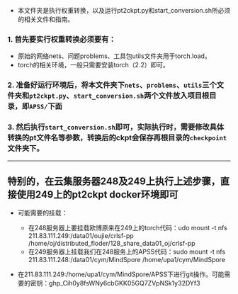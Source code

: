 * 本文件夹是执行权重转换，以及运行pt2ckpt.py和start_conversion.sh所必须的相关文件和指南。

### 1. 首先要实行权重转换必须要有：
* 原始的网络nets、问题problems、工具包utils文件夹用于torch.load。
* torch的相关环境，一般只需要安装torch（2.2）即可。

### 2. 准备好运行环境后，将本文件夹下`nets`、`problems`、`utils`三个文件夹和`pt2ckpt.py`、`start_conversion.sh`两个文件放入项目根目录，即`APSS/`下面

### 3. 然后执行`start_conversion.sh`即可，实际执行时，需要修改具体转换的pt文件名等参数，转换后的ckpt会保存再根目录的`checkpoint`文件夹下。



--------------------------
## 特别的，在云集服务器248及249上执行上述步骤，直接使用249上的pt2ckpt docker环境即可
* 可能需要的挂载：
    * 在248服务器上要挂载欧博原来在249上的torch代码：udo mount -t nfs 211.83.111.249:/data01/oujie/crlsf-pp /home/oj/distributed_floder/128_share_data01_oj/crlsf-pp
    * 在249服务器上挂载我们在248服务上的APSS代码：sudo mount -t nfs 211.83.111.248:/data01/cym/MindSpore /home/upa1/cym/MindSpore

* 在211.83.111.249:/home/upa1/cym/MindSpore/APSS下进行git操作。可能需要的密钥：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
